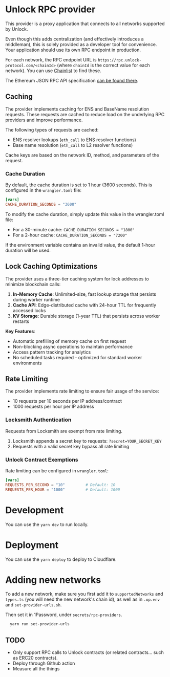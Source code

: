 # Unlock RPC provider

This provider is a proxy application that connects to all networks supported by Unlock.

Even though this adds centralization (and effectively introduces a middleman), this is solely provided as a developer tool for convenience. Your application should use its own RPC endpoint in production.

For each network, the RPC endpoint URL is `https://rpc.unlock-protocol.com/<chainId>` (where `chainId` is the correct value for each network). You can use [Chainlist](https://chainlist.org/) to find these.

The Ethereum JSON RPC API specification [can be found there](https://github.com/ethereum/execution-apis).

## Caching

The provider implements caching for ENS and BaseName resolution requests. These requests are cached to reduce load on the underlying RPC providers and improve performance.

The following types of requests are cached:

- ENS resolver lookups (`eth_call` to ENS resolver functions)
- Base name resolution (`eth_call` to L2 resolver functions)

Cache keys are based on the network ID, method, and parameters of the request.

### Cache Duration

By default, the cache duration is set to 1 hour (3600 seconds). This is configured in the `wrangler.toml` file:

```toml
[vars]
CACHE_DURATION_SECONDS = "3600"
```

To modify the cache duration, simply update this value in the wrangler.toml file:

- For a 30-minute cache: `CACHE_DURATION_SECONDS = "1800"`
- For a 2-hour cache: `CACHE_DURATION_SECONDS = "7200"`

If the environment variable contains an invalid value, the default 1-hour duration will be used.

## Lock Caching Optimizations

The provider uses a three-tier caching system for lock addresses to minimize blockchain calls:

1. **In-Memory Cache**: Unlimited-size, fast lookup storage that persists during worker runtime
2. **Cache API**: Edge-distributed cache with 24-hour TTL for frequently accessed locks
3. **KV Storage**: Durable storage (1-year TTL) that persists across worker restarts

**Key Features**:

- Automatic prefilling of memory cache on first request
- Non-blocking async operations to maintain performance
- Access pattern tracking for analytics
- No scheduled tasks required - optimized for standard worker environments

## Rate Limiting

The provider implements rate limiting to ensure fair usage of the service:

- 10 requests per 10 seconds per IP address/contract
- 1000 requests per hour per IP address

### Locksmith Authentication

Requests from Locksmith are exempt from rate limiting.

1. Locksmith appends a secret key to requests: `?secret=YOUR_SECRET_KEY`
2. Requests with a valid secret key bypass all rate limiting

### Unlock Contract Exemptions

Rate limiting can be configured in `wrangler.toml`:

```toml
[vars]
REQUESTS_PER_SECOND = "10"         # Default: 10
REQUESTS_PER_HOUR = "1000"         # Default: 1000
```

# Development

You can use the `yarn dev` to run locally.

# Deployment

You can use the `yarn deploy` to deploy to Cloudflare.

# Adding new networks

To add a new network, make sure you first add it to `supportedNetworks` and `types.ts` (you will need the new network's chain id), as well as in `.op.env` and `set-provider-urls.sh`.

Then set it in 1Password, under `secrets/rpc-providers`.

```bash
  yarn run set-provider-urls
```

## TODO

- Only support RPC calls to Unlock contracts (or related contracts... such as ERC20 contracts).
- Deploy through Github action
- Measure all the things
